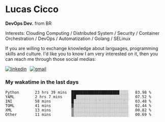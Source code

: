 # Lucas Cicco

**DevOps Dev.** from BR

Interests: Clouding Computing / Distributed System / Security / Container Orchestration / DevOps / Automatization / Golang / SELinux

If you are willing to exchange knowledge about languages, programming skills and culture. I'd like you to know I am very interested on it, then you can reach me through those social medias:

<div style="display: flex; align-items: center; gap: 10px;">
  <a href="https://www.linkedin.com/in/lucas-vitor-de-cicco" target="_blank">
    <img
      src="https://img.shields.io/badge/-LinkedIn-%230077B5?style=for-the-badge&logo=linkedin&logoColor=white"
      alt="linkedin"
      target="_blank" 
    />
  </a>
  <a href="mailto:lucasvitorx1@gmail.com">
      <img
        src="https://img.shields.io/badge/-Gmail-%23333?style=for-the-badge&logo=gmail&logoColor=white"
        alt="gmail"
        target="_blank"
      />
  </a>
</div>

### My wakatime in the last days

<!--START_SECTION:waka-->

```text
Python       23 hrs 39 mins  █████████████████████░░░░   83.98 %
YAML         2 hrs 7 mins    ██░░░░░░░░░░░░░░░░░░░░░░░   07.52 %
INI          58 mins         █░░░░░░░░░░░░░░░░░░░░░░░░   03.48 %
TOML         41 mins         ▓░░░░░░░░░░░░░░░░░░░░░░░░   02.44 %
XML          13 mins         ▒░░░░░░░░░░░░░░░░░░░░░░░░   00.82 %
Other        11 mins         ▒░░░░░░░░░░░░░░░░░░░░░░░░   00.69 %
```

<!--END_SECTION:waka-->
